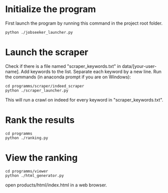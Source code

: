 # Initialize the program
First launch the program by running this command in the project root folder.
```shell
python ./jobseeker_launcher.py
```

# Launch the scraper
Check if there is a file named "scraper\_keywords.txt" in data/[your-user-name].
Add keywords to the list. Separate each keyword by a new line. 
Run the commands (in anaconda prompt if you are on Windows):
```shell
cd programms/scraper/indeed_scraper 
python ./scraper_launcher.py
```
This will run a crawl on indeed for every keyword in "scraper\_keywords.txt".


# Rank the results
```shell
cd programms
python ./ranking.py
```

# View the ranking
```shell
cd programms/viewer
python ./html_generator.py
```
open products/html/index.html in a web browser.
